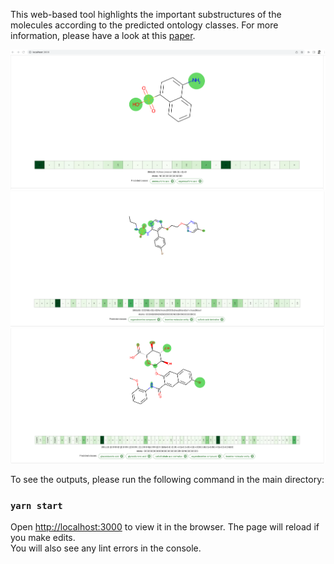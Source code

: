 This web-based tool highlights the important substructures of the molecules according to the predicted ontology classes. For more information, please have a look at this [paper](https://daoxai.inf.unibz.it/papers/DAO-XAI-2021-paper-1.pdf).

![molontology](https://github.com/adelmemariani/molontology/blob/main/screenshots/1.png)
![molontology](https://github.com/adelmemariani/molontology/blob/main/screenshots/2.png)
![molontology](https://github.com/adelmemariani/molontology/blob/main/screenshots/3.png)

To see the outputs, please run the following command in the main directory:

### `yarn start`

Open [http://localhost:3000](http://localhost:3000) to view it in the browser.
The page will reload if you make edits.\
You will also see any lint errors in the console.


